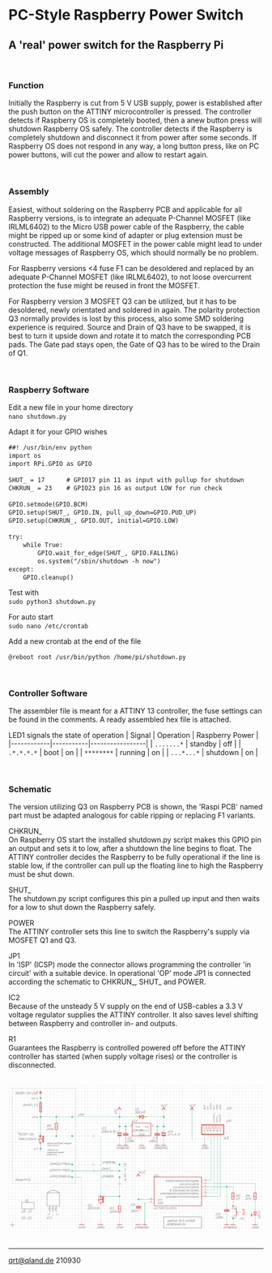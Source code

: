 # **PC-Style Raspberry Power Switch**

## A 'real' power switch for the Raspberry Pi

<br>

### **Function**
Initially the Raspberry is cut from 5 V USB supply, power is established after the push button on the ATTINY microcontroller is pressed. The controller detects if Raspberry OS is completely booted, then a anew button press will shutdown Raspberry OS safely. The controller detects if the Raspberry is completely shutdown and disconnect it from power after some seconds. If Raspberry OS does not respond in any way, a long button press, like on PC power buttons, will cut the power and allow to restart again.

<br>

### **Assembly**
Easiest, without soldering on the Raspberry PCB and applicable for all Raspberry versions, is to integrate an adequate P-Channel MOSFET (like IRLML6402) to the Micro USB power cable of the Raspberry, the cable might be ripped up or some kind of adapter or plug extension must be constructed. The additional MOSFET in the power cable might lead to under voltage messages of Raspberry OS, which should normally be no problem.

For Raspberry versions <4 fuse F1 can be desoldered and replaced by an adequate P-Channel MOSFET (like IRLML6402), to not loose overcurrent protection the fuse might be reused in front the MOSFET.

For Raspberry version 3 MOSFET Q3 can be utilized, but it has to be desoldered, newly orientated and soldered in again. The polarity protection Q3 normally provides is lost by this process, also some SMD soldering experience is required. Source and Drain of Q3 have to be swapped, it is best to turn it upside down and rotate it to match the corresponding PCB pads. The Gate pad stays open, the Gate of Q3 has to be wired to the Drain of Q1.

<br>

### **Raspberry Software**
Edit a new file in your home directory  
`nano shutdown.py`

Adapt it for your GPIO wishes
```
##! /usr/bin/env python
import os
import RPi.GPIO as GPIO

SHUT_ = 17      # GPIO17 pin 11 as input with pullup for shutdown
CHKRUN_ = 23    # GPIO23 pin 16 as output LOW for run check

GPIO.setmode(GPIO.BCM)
GPIO.setup(SHUT_, GPIO.IN, pull_up_down=GPIO.PUD_UP)
GPIO.setup(CHKRUN_, GPIO.OUT, initial=GPIO.LOW)

try:
    while True:
        GPIO.wait_for_edge(SHUT_, GPIO.FALLING)
        os.system("/sbin/shutdown -h now")
except:
    GPIO.cleanup()
```

Test with  
`sudo python3 shutdown.py`

For auto start  
`sudo nano /etc/crontab`

Add a new crontab at the end of the file
```
@reboot root /usr/bin/python /home/pi/shutdown.py
```

<br>

### **Controller Software**
The assembler file is meant for a ATTINY 13 controller, the fuse settings can be found in the comments. A ready assembled hex file is attached.

LED1 signals the state of operation
| Signal     | Operation | Raspberry Power |
|------------|-----------|-----------------|
| `.......*` | standby   | off             |
| `.*.*.*.*` | boot      | on              |
| `********` | running   | on              |
| `...*...*` | shutdown  | on              |

<br>

### **Schematic**
The version utilizing Q3 on Raspberry PCB is shown, the 'Raspi PCB' named part must be adapted analogous for cable ripping or replacing F1 variants. 

CHKRUN_  
On Raspberry OS start the installed shutdown.py script makes this GPIO pin an output and sets it to low, after a shutdown the line begins to float. The ATTINY controller decides the Raspberry to be fully operational if the line is stable low, if the controller can pull up the floating line to high the Raspberry must be shut down.

SHUT_  
The shutdown.py script configures this pin a pulled up input and then waits for a low to shut down the Raspberry safely.

POWER  
The ATTINY controller sets this line to switch the Raspberry's supply via MOSFET Q1 and Q3.

JP1  
In 'ISP' (ICSP) mode the connector allows programming the controller 'in circuit' with a suitable device. In operational 'OP' mode JP1 is connected according the schematic to CHKRUN_, SHUT_ and POWER.

IC2  
Because of the unsteady 5 V supply on the end of USB-cables a 3.3 V voltage regulator supplies the ATTINY controller. It also saves level shifting between Raspberry and controller in- and outputs.

R1  
Guarantees the Raspberry is controlled powered off before the ATTINY controller has started (when supply voltage rises) or the controller is disconnected.

<br>

<img src="images/rasPow_schematic.png" width=1024>

<br>
<br>

---

[qrt@qland.de](mailto:qrt@qland.de) 210930

